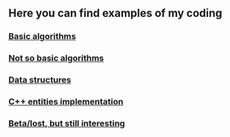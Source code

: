 ## Here you can find examples of my coding

### [Basic algorithms](.navigation/basic.md)

### [Not so basic algorithms](.navigation/not_basic.md)

### [Data structures](.navigation/data_structures.md)

### [C++ entities implementation](.navigation/cpp_things.md)

### [Beta/lost, but still interesting](.navigation/betas.md)
